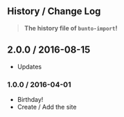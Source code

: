 ## History / Change Log
> **The history file of `bunto-import`!**

## 2.0.0 / 2016-08-15
  * Updates

### 1.0.0 / 2016-04-01
  * Birthday!
  * Create / Add the site
